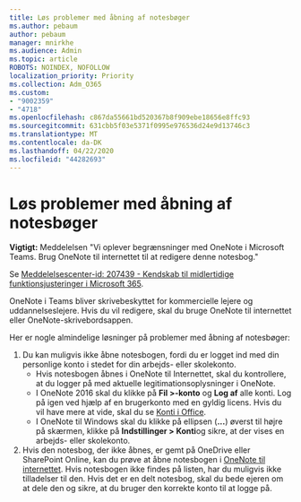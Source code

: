```yaml
---
title: Løs problemer med åbning af notesbøger
ms.author: pebaum
author: pebaum
manager: mnirkhe
ms.audience: Admin
ms.topic: article
ROBOTS: NOINDEX, NOFOLLOW
localization_priority: Priority
ms.collection: Adm_O365
ms.custom:
- "9002359"
- "4718"
ms.openlocfilehash: c867da55661bd520367b8f909ebe18656e8ffc93
ms.sourcegitcommit: 631cbb5f03e5371f0995e976536d24e9d13746c3
ms.translationtype: MT
ms.contentlocale: da-DK
ms.lasthandoff: 04/22/2020
ms.locfileid: "44282693"
---
```

# <a name="fix-issues-with-opening-notebooks"></a>Løs problemer med åbning af notesbøger

**Vigtigt:** Meddelelsen "Vi oplever begrænsninger med OneNote i Microsoft Teams. Brug OneNote til internettet til at redigere denne notesbog."

Se [Meddelelsescenter-id: 207439 - Kendskab til midlertidige funktionsjusteringer i Microsoft 365](https://admin.microsoft.com/Adminportal/Home?source=applauncher#MessageCenter?id=MC207439).

OneNote i Teams bliver skrivebeskyttet for kommercielle lejere og uddannelseslejere. Hvis du vil redigere, skal du bruge OneNote til internettet eller OneNote-skrivebordsappen.

Her er nogle almindelige løsninger på problemer med åbning af notesbøger:

1. Du kan muligvis ikke åbne notesbogen, fordi du er logget ind med din personlige konto i stedet for din arbejds- eller skolekonto.
    - Hvis notesbogen åbnes i OneNote til Internettet, skal du kontrollere, at du logger på med aktuelle legitimationsoplysninger i OneNote.
    - I OneNote 2016 skal du klikke på **Fil >-konto** og **Log af** alle konti. Log på igen ved hjælp af en brugerkonto med en gyldig licens. Hvis du vil have mere at vide, skal du se [Konti i Office](https://support.office.com/article/accounts-in-office-628ea040-f265-49de-b986-be09c3ebf8a9). 
    - I OneNote til Windows skal du klikke på ellipsen (**...**) øverst til højre på skærmen, klikke på **Indstillinger > Konti**og sikre, at der vises en arbejds- eller skolekonto. 
2. Hvis den notesbog, der ikke åbnes, er gemt på OneDrive eller SharePoint Online, kan du prøve at åbne notesbogen i [OneNote til internettet](https://onenote.com). Hvis notesbogen ikke findes på listen, har du muligvis ikke tilladelser til den. Hvis det er en delt notesbog, skal du bede ejeren om at dele den og sikre, at du bruger den korrekte konto til at logge på.
